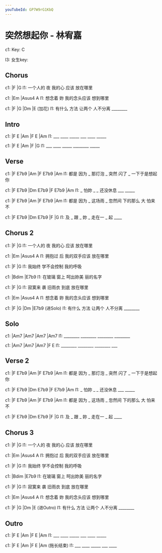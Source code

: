 ```yaml
---
youTubeId: GP7W9rG1KbQ
---
```


# 突然想起你 - 林宥嘉

c1: Key: C

l3: 女生key:

## Chorus

c1:         |F             |G
l1: 一个人的 夜 我的心 应该 放在哪里

c1:       |Em             |Asus4   A
l1: 想念着 妳 我的念头应该 想到哪里

c1:       |F          |G       |Dm      |E (加花)
l1: 有什么 方法 让两个 人不分离 ________

## Intro

c1: |F   E   |Am   |F   E   |Am
l1:  ___ ____ _____ ___ ____ _____


c1: |F   E   |Am   |F       |G
l1:  ___ ____ _____ ________ _____

## Verse

c1: |F     E7b9  |Am      |F     E7b9  |Am
l1:   都是 因为 _ 那灯泡 _  突然 闪了 _ 一下于是想起你

c1: |F  E7b9    |Dm E7b9        |F   E7b9   |Am
l1:   _  怕妳 _    _ 还没休息    ___ _____

c1: |F     E7b9   |Am      |F      E7b9    |Am
l1:   都是 因为 _  这场雨 _ 忽然间 下的那么 大 怕来不

c1: |F   E7b9  |Dm  E7b9      |F       |G
l1:  及 _ 跟 _  妳 _ 走在一 _  起 ____

## Chorus 2

c1:         |F             |G
l1: 一个人的 夜 我的心 应该 放在哪里

c1:       |Em             |Asus4   A
l1: 拥抱过 后 我的双手应该 放在哪里

c1:       |F         |G
l1: 我始终 学不会控制 我的呼吸

c1:       |Bdim          |E7b9
l1: 在玻璃 窗上 呵出妳美  丽的名字

c1:       |F             |G
l1: 寂寞来 袭 旧雨衣 到底 放在哪里

c1:       |Em             |Asus4   A
l1: 想念着 妳 我的念头应该 想到哪里

c1:       |F          |G       |Dm     |E7b9 (进Solo)
l1: 有什么 方法 让两个 人不分离 ________

## Solo

c1: |Am7     |Am7     |Am7     |Am7
l1:  ________ ________ ________ ________

c1: |Am7     |Am7     |Am7     |F   E
l1:  ________ ________ ________ ___

## Verse 2

c1: |F     E7b9  |Am      |F     E7b9  |Am
l1:   都是 因为 _ 那灯泡 _  突然 闪了 _ 一下于是想起你

c1: |F  E7b9    |Dm E7b9        |F   E7b9   |Am
l1:   _  怕妳 _    _ 还没休息    ___ _____

c1: |F     E7b9   |Am      |F      E7b9    |Am
l1:   都是 因为 _  这场雨 _ 忽然间 下的那么 大 怕来不

c1: |F   E7b9  |Dm  E7b9      |F       |G
l1:  及 _ 跟 _  妳 _ 走在一 _  起 ____

## Chorus 3

c1:         |F             |G
l1: 一个人的 夜 我的心 应该 放在哪里

c1:       |Em             |Asus4   A
l1: 拥抱过 后 我的双手应该 放在哪里

c1:       |F         |G
l1: 我始终 学不会控制 我的呼吸

c1:       |Bdim          |E7b9
l1: 在玻璃 窗上 呵出妳美  丽的名字

c1:       |F             |G
l1: 寂寞来 袭 旧雨衣 到底 放在哪里

c1:       |Em             |Asus4   A
l1: 想念着 妳 我的念头应该 想到哪里

c1:       |F          |G       |Dm      |E (进Outro)
l1: 有什么 方法 让两个 人不分离 ________

## Outro

c1: |F   E   |Am   |F   E   |Am
l1:  ___ ____ _____ ___ ____ _____


c1: |F   E   |Am   |F   E   |Am (拖长结束)
l1:  ___ ____ _____ ___ ____
